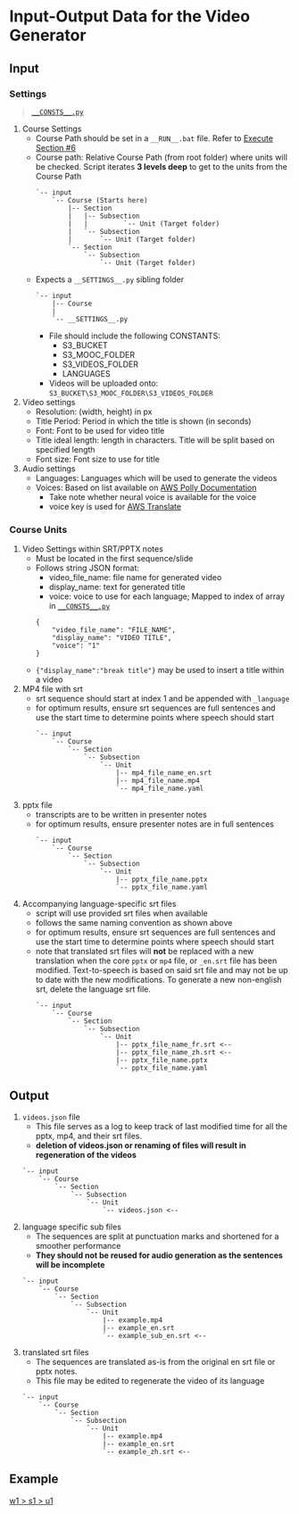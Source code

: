 # Input-Output Data for the Video Generator

## Input

### Settings
> [`__CONSTS__.py`](__CONSTS__.py)
1. Course Settings
    * Course Path should be set in a `__RUN__.bat` file. Refer to [Execute Section #6](./README_RUN.md)
    * Course path: Relative Course Path (from root folder) where units will be checked. Script iterates **3 levels deep** to get to the units from the Course Path
        ```
        `-- input
            `-- Course (Starts here)
                |-- Section
                |   |-- Subsection
                |   |         `-- Unit (Target folder)
                |   `-- Subsection
                |       `-- Unit (Target folder)
                `-- Section
                    `-- Subsection
                        `-- Unit (Target folder)
        ```
    * Expects a `__SETTINGS__.py` sibling folder
        ```
        `-- input
            |-- Course
            |
            `-- __SETTINGS__.py
        ```
        * File should include the following CONSTANTS:
            * S3_BUCKET
            * S3_MOOC_FOLDER
            * S3_VIDEOS_FOLDER
            * LANGUAGES
        * Videos will be uploaded onto: `S3_BUCKET\S3_MOOC_FOLDER\S3_VIDEOS_FOLDER`
1. Video settings
    * Resolution: (width, height) in px
    * Title Period: Period in which the title is shown (in seconds)
    * Font: Font to be used for video title
    * Title ideal length: length in characters. Title will be split based on specified length
    * Font size: Font size to use for title
1. Audio settings
    * Languages: Languages which will be used to generate the videos
    * Voices: Based on list available on [AWS Polly Documentation](https://docs.aws.amazon.com/polly/latest/dg/voicelist.html)
        * Take note whether neural voice is available for the voice
        * voice key is used for [AWS Translate](https://docs.aws.amazon.com/translate/latest/dg/what-is.html)
### Course Units
1. Video Settings within SRT/PPTX notes
    * Must be located in the first sequence/slide
    * Follows string JSON format:
        * video_file_name: file name for generated video
        * display_name: text for generated title
        * voice: voice to use for each language; Mapped to index of array in [`__CONSTS__.py`](__CONSTS__.py)
        ```
        {
            "video_file_name": "FILE_NAME",
            "display_name": "VIDEO TITLE",
            "voice": "1"
        }
        ```
    * `{"display_name":"break title"}` may be used to insert a title within a video
1. MP4 file with srt
    * srt sequence should start at index 1 and be appended with `_language`
    * for optimum results, ensure srt sequences are full sentences and use the start time to determine points where speech should start
        ```
        `-- input
            `-- Course
                `-- Section
                    `-- Subsection
                        `-- Unit
                            |-- mp4_file_name_en.srt
                            |-- mp4_file_name.mp4
                            `-- mp4_file_name.yaml               
        ```
1. pptx file
    * transcripts are to be written in presenter notes
    * for optimum results, ensure presenter notes are in full sentences
        ```
        `-- input
            `-- Course
                `-- Section
                    `-- Subsection
                        `-- Unit
                            |-- pptx_file_name.pptx
                            `-- pptx_file_name.yaml
        ```
1. Accompanying language-specific srt files
    * script will use provided srt files when available
    * follows the same naming convention as shown above
    * for optimum results, ensure srt sequences are full sentences and use the start time to determine points where speech should start
    * note that translated srt files will **not** be replaced with a new translation when the core `pptx` or `mp4` file, or `_en.srt` file has been modified. Text-to-speech is based on said srt file and may not be up to date with the new modifications. To generate a new non-english srt, delete the language srt file.
        ```
        `-- input
            `-- Course
                `-- Section
                    `-- Subsection
                        `-- Unit
                            |-- pptx_file_name_fr.srt <--
                            |-- pptx_file_name_zh.srt <--
                            |-- pptx_file_name.pptx
                            `-- pptx_file_name.yaml
        ```

## Output

1. `videos.json` file
    * This file serves as a log to keep track of last modified time for all the pptx, mp4, and their srt files.
    * **deletion of videos.json or renaming of files will result in regeneration of the videos**
    ```
    `-- input
        `-- Course
            `-- Section
                `-- Subsection
                    `-- Unit
                        `-- videos.json <--
    ```
1. language specific sub files
    * The sequences are split at punctuation marks and shortened for a smoother performance
    * **They should not be reused for audio generation as the sentences will be incomplete**
    ```
    `-- input
        `-- Course
            `-- Section
                `-- Subsection
                    `-- Unit
                        |-- example.mp4
                        |-- example_en.srt
                        `-- example_sub_en.srt <--
    ```
1. translated srt files
    * The sequences are translated as-is from the original en srt file or pptx notes.
    * This file may be edited to regenerate the video of its language
    ```
    `-- input
        `-- Course
            `-- Section
                `-- Subsection
                    `-- Unit
                        |-- example.mp4
                        |-- example_en.srt
                        `-- example_zh.srt <--
    ```
## Example

[w1 > s1 > u1](input\Course\w1\s1\u1)

